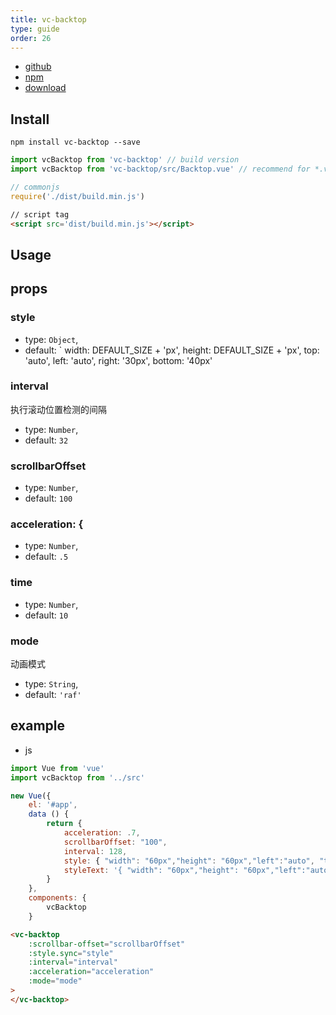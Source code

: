 ```yaml
---
title: vc-backtop
type: guide
order: 26
---
```


* [github](https://github.com/iwaimai-bi-fe/vc-backtop)
* [npm](https://www.npmjs.com/package/vc-backtop)
* [download](https://github.com/iwaimai-bi-fe/vc-backtop/archive/master.zip)

## Install

``` npm
npm install vc-backtop --save
```

``` js
import vcBacktop from 'vc-backtop' // build version
import vcBacktop from 'vc-backtop/src/Backtop.vue' // recommend for *.vue project for small bundle size
```

``` js 
// commonjs
require('./dist/build.min.js')
```

``` html
// script tag
<script src='dist/build.min.js'></script>
```

## Usage

## props

### style

* type: `Object`,
* default: `
        width: DEFAULT_SIZE + 'px',
        height: DEFAULT_SIZE + 'px',
        top: 'auto',
        left: 'auto',
        right: '30px',
        bottom: '40px'

### interval

执行滚动位置检测的间隔

* type: `Number`,
* default: `32`

### scrollbarOffset

* type: `Number`,
* default: `100`

### acceleration: {

* type: `Number`,
* default: `.5`

### time

* type: `Number`,
* default: `10`

### mode

动画模式

* type: `String`,
* default: `'raf'`

## example

* js

```js
import Vue from 'vue'
import vcBacktop from '../src'

new Vue({
    el: '#app',
    data () {
        return {
            acceleration: .7,
            scrollbarOffset: "100",
            interval: 128,
            style: { "width": "60px","height": "60px","left":"auto", "top":"auto", "bottom": "60px", "right": "40px" },
            styleText: '{ "width": "60px","height": "60px","left":"auto", "top":"auto", "bottom": "60px", "right": "40px" }'
        }
    },
    components: {
        vcBacktop
    }
```

```html
<vc-backtop
    :scrollbar-offset="scrollbarOffset"
    :style.sync="style"
    :interval="interval"
    :acceleration="acceleration"
    :mode="mode"
>
</vc-backtop>
```
